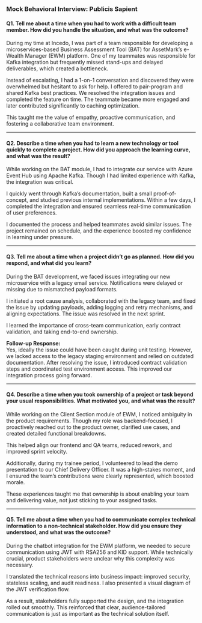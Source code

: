 ### Mock Behavioral Interview: Publicis Sapient

#### **Q1. Tell me about a time when you had to work with a difficult team member. How did you handle the situation, and what was the outcome?**

During my time at Incedo, I was part of a team responsible for developing a microservices-based Business Assessment Tool (BAT) for AssetMark’s e-Wealth Manager (EWM) platform. One of my teammates was responsible for Kafka integration but frequently missed stand-ups and delayed deliverables, which created a bottleneck.

Instead of escalating, I had a 1-on-1 conversation and discovered they were overwhelmed but hesitant to ask for help. I offered to pair-program and shared Kafka best practices. We resolved the integration issues and completed the feature on time. The teammate became more engaged and later contributed significantly to caching optimization.

This taught me the value of empathy, proactive communication, and fostering a collaborative team environment.

---

#### **Q2. Describe a time when you had to learn a new technology or tool quickly to complete a project. How did you approach the learning curve, and what was the result?**

While working on the BAT module, I had to integrate our service with Azure Event Hub using Apache Kafka. Though I had limited experience with Kafka, the integration was critical.

I quickly went through Kafka’s documentation, built a small proof-of-concept, and studied previous internal implementations. Within a few days, I completed the integration and ensured seamless real-time communication of user preferences.

I documented the process and helped teammates avoid similar issues. The project remained on schedule, and the experience boosted my confidence in learning under pressure.

---

#### **Q3. Tell me about a time when a project didn’t go as planned. How did you respond, and what did you learn?**

During the BAT development, we faced issues integrating our new microservice with a legacy email service. Notifications were delayed or missing due to mismatched payload formats.

I initiated a root cause analysis, collaborated with the legacy team, and fixed the issue by updating payloads, adding logging and retry mechanisms, and aligning expectations. The issue was resolved in the next sprint.

I learned the importance of cross-team communication, early contract validation, and taking end-to-end ownership.

**Follow-up Response:**  
Yes, ideally the issue could have been caught during unit testing. However, we lacked access to the legacy staging environment and relied on outdated documentation. After resolving the issue, I introduced contract validation steps and coordinated test environment access. This improved our integration process going forward.

---

#### **Q4. Describe a time when you took ownership of a project or task beyond your usual responsibilities. What motivated you, and what was the result?**

While working on the Client Section module of EWM, I noticed ambiguity in the product requirements. Though my role was backend-focused, I proactively reached out to the product owner, clarified use cases, and created detailed functional breakdowns.

This helped align our frontend and QA teams, reduced rework, and improved sprint velocity.

Additionally, during my trainee period, I volunteered to lead the demo presentation to our Chief Delivery Officer. It was a high-stakes moment, and I ensured the team’s contributions were clearly represented, which boosted morale.

These experiences taught me that ownership is about enabling your team and delivering value, not just sticking to your assigned tasks.

---

#### **Q5. Tell me about a time when you had to communicate complex technical information to a non-technical stakeholder. How did you ensure they understood, and what was the outcome?**

During the chatbot integration for the EWM platform, we needed to secure communication using JWT with RSA256 and KID support. While technically crucial, product stakeholders were unclear why this complexity was necessary.

I translated the technical reasons into business impact: improved security, stateless scaling, and audit readiness. I also presented a visual diagram of the JWT verification flow.

As a result, stakeholders fully supported the design, and the integration rolled out smoothly. This reinforced that clear, audience-tailored communication is just as important as the technical solution itself.